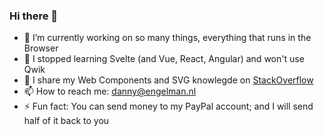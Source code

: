 ### Hi there 👋

- 🔭 I’m currently working on so many things, everything that runs in the Browser
- 🌱 I stopped learning Svelte (and Vue, React, Angular) and won't use Qwik
- 💬 I share my Web Components and SVG knowlegde on [StackOverflow](https://stackoverflow.com/users/2520800/danny-365csi-engelman)
- 📫 How to reach me: danny@engelman.nl
- ⚡ Fun fact: You can send money to my PayPal account; and I will send half of it back to you

